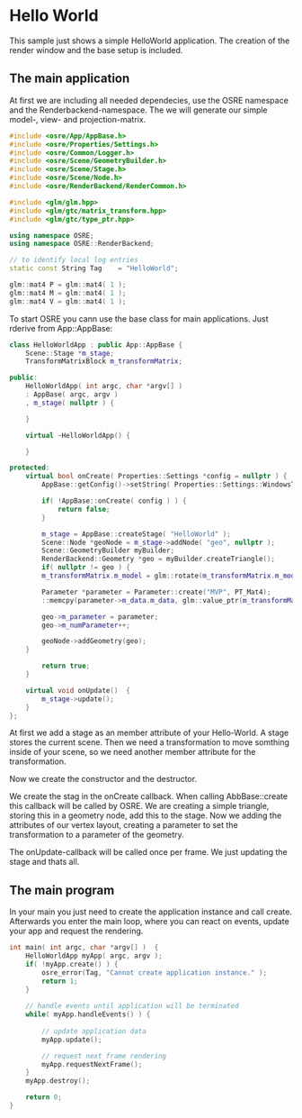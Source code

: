 # Hello World
This sample just shows a simple HelloWorld application. The creation of the render window and the base setup is included.

## The main application
At first we are including all needed dependecies, use the OSRE namespace and the Renderbackend-namespace. The we will generate our simple model-, view- and projection-matrix.
```cpp
#include <osre/App/AppBase.h>
#include <osre/Properties/Settings.h>
#include <osre/Common/Logger.h>
#include <osre/Scene/GeometryBuilder.h>
#include <osre/Scene/Stage.h>
#include <osre/Scene/Node.h>
#include <osre/RenderBackend/RenderCommon.h>

#include <glm/glm.hpp>
#include <glm/gtc/matrix_transform.hpp>
#include <glm/gtc/type_ptr.hpp>

using namespace OSRE;
using namespace OSRE::RenderBackend;

// to identify local log entries 
static const String Tag    = "HelloWorld"; 

glm::mat4 P = glm::mat4( 1 );
glm::mat4 M = glm::mat4( 1 );
glm::mat4 V = glm::mat4( 1 );
```

To start OSRE you cann use the base class for main applications. Just rderive from App::AppBase:

```cpp
class HelloWorldApp : public App::AppBase {
    Scene::Stage *m_stage;
    TransformMatrixBlock m_transformMatrix;

public:
    HelloWorldApp( int argc, char *argv[] )
    : AppBase( argc, argv )
    , m_stage( nullptr ) {

    }

    virtual ~HelloWorldApp() {

    }

protected:
    virtual bool onCreate( Properties::Settings *config = nullptr ) {
        AppBase::getConfig()->setString( Properties::Settings::WindowsTitle, "HelloWorld!" );

        if( !AppBase::onCreate( config ) ) {
            return false;
        }

        m_stage = AppBase::createStage( "HelloWorld" );
        Scene::Node *geoNode = m_stage->addNode( "geo", nullptr );
        Scene::GeometryBuilder myBuilder;
        RenderBackend::Geometry *geo = myBuilder.createTriangle();
        if( nullptr != geo ) {
		m_transformMatrix.m_model = glm::rotate(m_transformMatrix.m_model, 0.0f, glm::vec3(1, 1, 0));

		Parameter *parameter = Parameter::create("MVP", PT_Mat4);
		::memcpy(parameter->m_data.m_data, glm::value_ptr(m_transformMatrix.m_projection*m_transformMatrix.m_view*m_transformMatrix.m_model), sizeof(glm::mat4));

		geo->m_parameter = parameter;
		geo->m_numParameter++;

		geoNode->addGeometry(geo);
	}

        return true;
    }

    virtual void onUpdate()  {
        m_stage->update();
    }
};
```
At first we add a stage as an member attribute of your Hello-World. A stage stores the current scene.
Then we need a transformation to move somthing inside of your scene, so we need another member attribute for the transformation.

Now we create the constructor and the destructor. 

We create the stag in the onCreate callback. When calling AbbBase::create this callback will be called by OSRE. We are creating a simple triangle, 
storing this in a geometry node, add this to the stage. Now we adding the attributes of our vertex layout, creating a parameter to set the transformation 
to a parameter of the geometry.

The onUpdate-callback will be called once per frame. We just updating the stage and thats all.

## The main program
In your main you just need to create the application instance and call create.
Afterwards you enter the main loop, where you can react on events, update your app and request the rendering.
```cpp
int main( int argc, char *argv[] )  {
    HelloWorldApp myApp( argc, argv );
    if( !myApp.create() ) {
        osre_error(Tag, "Cannot create application instance." );
        return 1;
    }
    
    // handle events until application will be terminated
    while( myApp.handleEvents() ) {
        
        // update application data
        myApp.update();

        // request next frame rendering
        myApp.requestNextFrame();
    }
    myApp.destroy();

    return 0;
}

```

